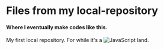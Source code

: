 # Files from my local-repository
#### Where I eventually make codes like this.
My first local repository. For while it's a ![JavaScript](https://img.shields.io/badge/javascript-%23323330.svg?style=for-the-badge&logo=javascript&logoColor=%23F7DF1E) land.
